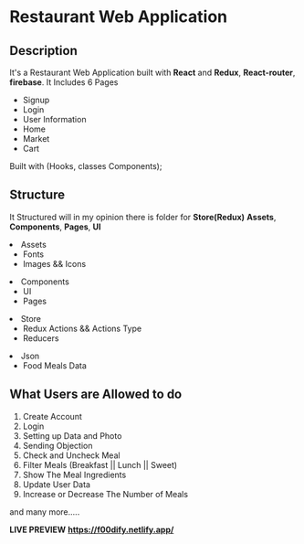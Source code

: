 # Restaurant Web Application

## Description

It's a Restaurant Web Application built with **React** and **Redux**, **React-router**, **firebase**. It Includes 6
Pages

<ul>
    <li>Signup</li>
    <li>Login</li>
    <li>User Information</li>
    <li>Home</li>
    <li>Market</li>
    <li>Cart</li>
</ul>

Built with (Hooks, classes Components);

## Structure

It Structured will in my opinion there is folder for **Store(Redux)** **Assets**, **Components**, **Pages**, **UI**

<li>
    Assets
    <ul>
        <li>Fonts</li>
        <li>Images && Icons</li>
    </ul>
</li>
<li>
    Components
    <ul>
        <li>UI</li>
        <li>Pages</li>
    </ul>
</li>
<li>
    Store
    <ul>
        <li>Redux Actions && Actions Type</li>
        <li>Reducers</li>
    </ul>
</li>
<li>
    Json
    <ul>
        <li>Food Meals Data</li>
    </ul>
</li>

## What Users are Allowed to do

1. Create Account
2. Login
3. Setting up Data and Photo
4. Sending Objection
5. Check and Uncheck Meal
6. Filter Meals (Breakfast || Lunch || Sweet)
7. Show The Meal Ingredients
8. Update User Data
9. Increase or Decrease The Number of Meals

and many more.....


**LIVE PREVIEW**
**https://f00dify.netlify.app/**
